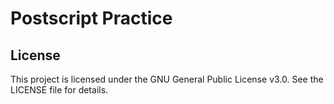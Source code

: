 # Postscript Practice


## License

This project is licensed under the GNU General Public License v3.0. See the LICENSE file for details.
